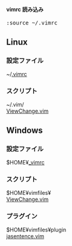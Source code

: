 #### vimrc 読み込み
<pre>
:source ~/.vimrc
</pre>

## Linux
### 設定ファイル
~/[.vimrc](https://github.com/udonawker/lit/blob/master/os/linux/tool/vi/vimrc/%40%40%40vimrc_20200109.txt)<br>
### スクリプト
~/.vim/<br>
[ViewChange.vim](https://github.com/udonawker/lit/blob/master/os/linux/tool/vi/vim_script/ViewChange.vim)

## Windows
### 設定ファイル
$HOME&yen;[_vimrc](https://github.com/udonawker/lit/blob/master/os/linux/tool/vi/vimrc/%40%40%40vimrc_win_20200723.txt)<br>
### スクリプト
$HOME&yen;vimfiles&yen;<br>
[ViewChange.vim](https://github.com/udonawker/lit/blob/master/os/linux/tool/vi/vim_script/ViewChange.vim)

### プラグイン
$HOME&yen;vimfiles&yen;plugin<br>
[jasentence.vim](https://github.com/deton/jasentence.vim/blob/master/plugin/jasentence.vim)
